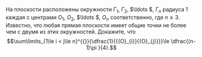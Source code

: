 На плоскости расположены окружности ${{\Gamma }_{1}}$, ${{\Gamma }_{2}}$, $\ldots $, ${{\Gamma }_{n}}$  радиуса 1 каждая с центрами ${{O}_{1}}$, ${{O}_{2}}$, $\ldots $, ${{O}_{n}}$ соответственно, где $n\ge 3$. Известно, что любая прямая плоскости имеет общие точки не более чем с двумя из этих окружностей. Докажите, что $$\sum\limits_{1\le i < j\le n}^{{}}{\dfrac{1}{{{O}_{i}}{{O}_{j}}}}\le \dfrac{(n-1)\pi }{4}.$$